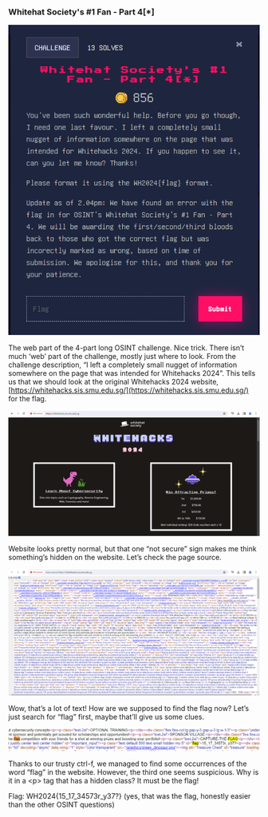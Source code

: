 ### Whitehat Society's #1 Fan - Part 4[*]


![alt_text](images/image17.png "image_tooltip")


The web part of the 4-part long OSINT challenge. Nice trick. There isn’t much ‘web’ part of the challenge, mostly just where to look. From the challenge description, “I left a completely small nugget of information somewhere on the page that was intended for Whitehacks 2024”. This tells us that we should look at the original Whitehacks 2024 website, [https://whitehacks.sis.smu.edu.sg/](https://whitehacks.sis.smu.edu.sg/) for the flag. 


![alt_text](images/image16.png "image_tooltip")


Website looks pretty normal, but that one “not secure” sign makes me think something’s hidden on the website. Let’s check the page source.


![alt_text](images/image9.png "image_tooltip")


Wow, that’s a lot of text! How are we supposed to find the flag now? Let’s just search for “flag” first, maybe that’ll give us some clues.


![alt_text](images/image10.png "image_tooltip")


Thanks to our trusty ctrl-f, we managed to find some occurrences of the word “flag” in the website. However, the third one seems suspicious. Why is it in a &lt;p> tag that has a hidden class? It must be the flag!

Flag: WH2024{15_17_34573r_y37?} (yes, that was the flag, honestly easier than the other OSINT questions)
